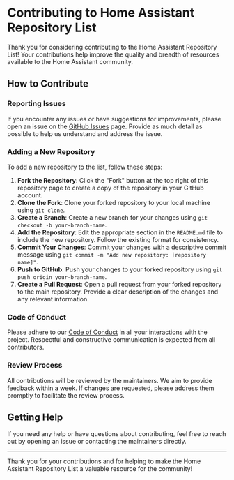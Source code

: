 # Contributing to Home Assistant Repository List

Thank you for considering contributing to the Home Assistant Repository List! Your contributions help improve the quality and breadth of resources available to the Home Assistant community.

## How to Contribute

### Reporting Issues

If you encounter any issues or have suggestions for improvements, please open an issue on the [GitHub Issues](https://github.com/ncacord/Home-Assistant-Repository-List/issues) page. Provide as much detail as possible to help us understand and address the issue.

### Adding a New Repository

To add a new repository to the list, follow these steps:

1. **Fork the Repository**: Click the "Fork" button at the top right of this repository page to create a copy of the repository in your GitHub account.
2. **Clone the Fork**: Clone your forked repository to your local machine using `git clone`.
3. **Create a Branch**: Create a new branch for your changes using `git checkout -b your-branch-name`.
4. **Add the Repository**: Edit the appropriate section in the `README.md` file to include the new repository. Follow the existing format for consistency.
5. **Commit Your Changes**: Commit your changes with a descriptive commit message using `git commit -m "Add new repository: [repository name]"`.
6. **Push to GitHub**: Push your changes to your forked repository using `git push origin your-branch-name`.
7. **Create a Pull Request**: Open a pull request from your forked repository to the main repository. Provide a clear description of the changes and any relevant information.

### Code of Conduct

Please adhere to our [Code of Conduct](CODE_OF_CONDUCT.md) in all your interactions with the project. Respectful and constructive communication is expected from all contributors.

### Review Process

All contributions will be reviewed by the maintainers. We aim to provide feedback within a week. If changes are requested, please address them promptly to facilitate the review process.

## Getting Help

If you need any help or have questions about contributing, feel free to reach out by opening an issue or contacting the maintainers directly.

---

Thank you for your contributions and for helping to make the Home Assistant Repository List a valuable resource for the community!
